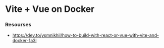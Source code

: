 # Vite + Vue on Docker



### Resourses

- https://dev.to/ysmnikhil/how-to-build-with-react-or-vue-with-vite-and-docker-1a3l
